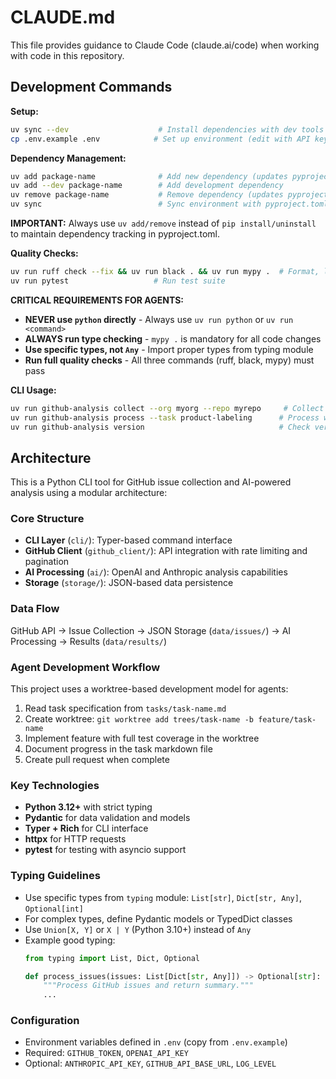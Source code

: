 # CLAUDE.md

This file provides guidance to Claude Code (claude.ai/code) when working with code in this repository.

## Development Commands

**Setup:**
```bash
uv sync --dev                    # Install dependencies with dev tools
cp .env.example .env            # Set up environment (edit with API keys)
```

**Dependency Management:**
```bash
uv add package-name              # Add new dependency (updates pyproject.toml)
uv add --dev package-name        # Add development dependency
uv remove package-name           # Remove dependency (updates pyproject.toml)
uv sync                          # Sync environment with pyproject.toml
```
**IMPORTANT:** Always use `uv add/remove` instead of `pip install/uninstall` to maintain dependency tracking in pyproject.toml.

**Quality Checks:**
```bash
uv run ruff check --fix && uv run black . && uv run mypy .  # Format, lint, type check
uv run pytest                   # Run test suite
```

**CRITICAL REQUIREMENTS FOR AGENTS:**
- **NEVER use `python` directly** - Always use `uv run python` or `uv run <command>`
- **ALWAYS run type checking** - `mypy .` is mandatory for all code changes
- **Use specific types, not `Any`** - Import proper types from typing module
- **Run full quality checks** - All three commands (ruff, black, mypy) must pass

**CLI Usage:**
```bash
uv run github-analysis collect --org myorg --repo myrepo     # Collect GitHub issues
uv run github-analysis process --task product-labeling      # Process with AI
uv run github-analysis version                              # Check version
```

## Architecture

This is a Python CLI tool for GitHub issue collection and AI-powered analysis using a modular architecture:

### Core Structure
- **CLI Layer** (`cli/`): Typer-based command interface
- **GitHub Client** (`github_client/`): API integration with rate limiting and pagination
- **AI Processing** (`ai/`): OpenAI and Anthropic analysis capabilities
- **Storage** (`storage/`): JSON-based data persistence

### Data Flow
GitHub API → Issue Collection → JSON Storage (`data/issues/`) → AI Processing → Results (`data/results/`)

### Agent Development Workflow
This project uses a worktree-based development model for agents:

1. Read task specification from `tasks/task-name.md`
2. Create worktree: `git worktree add trees/task-name -b feature/task-name`
3. Implement feature with full test coverage in the worktree
4. Document progress in the task markdown file
5. Create pull request when complete

### Key Technologies
- **Python 3.12+** with strict typing
- **Pydantic** for data validation and models
- **Typer + Rich** for CLI interface
- **httpx** for HTTP requests
- **pytest** for testing with asyncio support

### Typing Guidelines
- Use specific types from `typing` module: `List[str]`, `Dict[str, Any]`, `Optional[int]`
- For complex types, define Pydantic models or TypedDict classes
- Use `Union[X, Y]` or `X | Y` (Python 3.10+) instead of `Any`
- Example good typing:
  ```python
  from typing import List, Dict, Optional
  
  def process_issues(issues: List[Dict[str, Any]]) -> Optional[str]:
      """Process GitHub issues and return summary."""
      ...
  ```

### Configuration
- Environment variables defined in `.env` (copy from `.env.example`)
- Required: `GITHUB_TOKEN`, `OPENAI_API_KEY`
- Optional: `ANTHROPIC_API_KEY`, `GITHUB_API_BASE_URL`, `LOG_LEVEL`